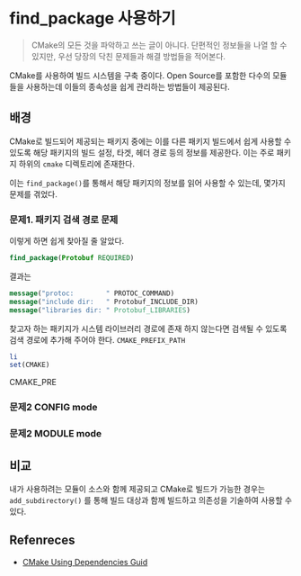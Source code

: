 # find_package 사용하기

> CMake의 모든 것을 파악하고 쓰는 글이 아니다.
> 단편적인 정보들을 나열 할 수 있지만, 우선 당장의 닥친 문제들과 해결 방법들을 적어본다.

CMake를 사용하여 빌드 시스템을 구축 중이다. Open Source를 포함한 다수의 모듈들을  사용하는데 이들의 종속성을 쉽게 관리하는 방법들이 제공된다.

## 배경
CMake로 빌드되어 제공되는 패키지 중에는 이를 다른 패키지 빌드에서 쉽게 사용할 수 있도록 해당 패키지의 빌드 설정, 타겟, 헤더 경로 등의 정보를 제공한다. 이는 주로 패키지 하위의 `cmake` 디렉토리에 존재한다.

이는 `find_package()`를 통해서 해당 패키지의 정보를 읽어 사용할 수 있는데, 몇가지 문제를 겪었다.

### 문제1. 패키지 검색 경로 문제
이렇게 하면 쉽게 찾아질 줄 알았다.
```cmake
find_package(Protobuf REQUIRED)
```
결과는
```cmake
message("protoc:        " PROTOC_COMMAND)
message("include dir:   " Protobuf_INCLUDE_DIR)
message("libraries dir: " Protobuf_LIBRARIES)
```
찾고자 하는 패키지가 시스템 라이브러리 경로에 존재 하지 않는다면 검색될 수 있도록 검색 경로에 추가해 주어야 한다.
`CMAKE_PREFIX_PATH`
```cmake
li
set(CMAKE)
```


CMAKE_PRE
### 문제2 CONFIG mode
### 문제2 MODULE mode

## 비교
내가 사용하려는 모듈이 소스와 함께 제공되고 CMake로 빌드가 가능한 경우는 `add_subdirectory()` 를 통해 빌드 대상과 함께 빌드하고 의존성을 기술하여 사용할 수 있다.

## Refenreces
* [CMake Using Dependencies Guid](https://cmake.org/cmake/help/latest/guide/using-dependencies/index.html)
